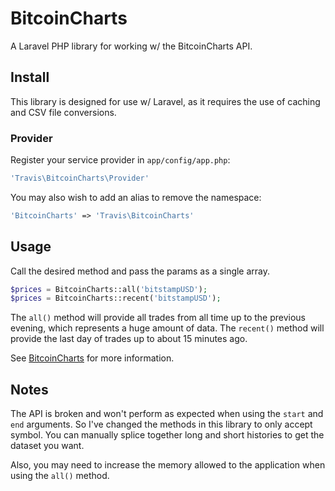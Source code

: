 # BitcoinCharts

A Laravel PHP library for working w/ the BitcoinCharts API.

## Install

This library is designed for use w/ Laravel, as it requires the use of caching and CSV file conversions.

### Provider

Register your service provider in ``app/config/app.php``:

```php
'Travis\BitcoinCharts\Provider'
```

You may also wish to add an alias to remove the namespace:

```php
'BitcoinCharts' => 'Travis\BitcoinCharts'
```

## Usage

Call the desired method and pass the params as a single array.

```php
$prices = BitcoinCharts::all('bitstampUSD');
$prices = BitcoinCharts::recent('bitstampUSD');
```

The ``all()`` method will provide all trades from all time up to the previous evening, which represents a huge amount of data.  The ``recent()`` method will provide the last day of trades up to about 15 minutes ago.

See [BitcoinCharts](http://bitcoincharts.com/about/markets-api/) for more information.

## Notes

The API is broken and won't perform as expected when using the ``start`` and ``end`` arguments.  So I've changed the methods in this library to only accept symbol.  You can manually splice together long and short histories to get the dataset you want.

Also, you may need to increase the memory allowed to the application when using the ``all()`` method.